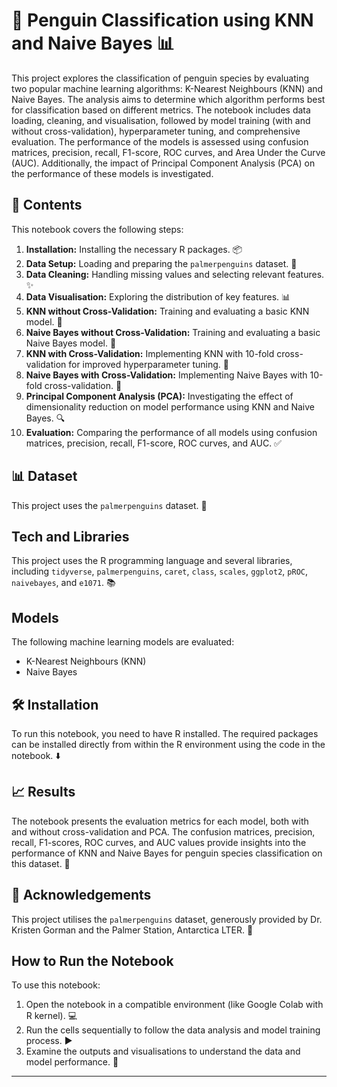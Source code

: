# 🐧 Penguin Classification using KNN and Naive Bayes 📊

This project explores the classification of penguin species by evaluating two popular machine learning algorithms: K-Nearest Neighbours (KNN) and Naive Bayes. The analysis aims to determine which algorithm performs best for classification based on different metrics. The notebook includes data loading, cleaning, and visualisation, followed by model training (with and without cross-validation), hyperparameter tuning, and comprehensive evaluation. The performance of the models is assessed using confusion matrices, precision, recall, F1-score, ROC curves, and Area Under the Curve (AUC). Additionally, the impact of Principal Component Analysis (PCA) on the performance of these models is investigated.

## 📜 Contents

This notebook covers the following steps:

1.  **Installation:** Installing the necessary R packages. 📦
2.  **Data Setup:** Loading and preparing the `palmerpenguins` dataset. 📁
3.  **Data Cleaning:** Handling missing values and selecting relevant features. ✨
4.  **Data Visualisation:** Exploring the distribution of key features. 📊
5.  **KNN without Cross-Validation:** Training and evaluating a basic KNN model. 🤖
6.  **Naive Bayes without Cross-Validation:** Training and evaluating a basic Naive Bayes model. 🤖
7.  **KNN with Cross-Validation:** Implementing KNN with 10-fold cross-validation for improved hyperparameter tuning. 🔄
8.  **Naive Bayes with Cross-Validation:** Implementing Naive Bayes with 10-fold cross-validation. 🔄
9.  **Principal Component Analysis (PCA):** Investigating the effect of dimensionality reduction on model performance using KNN and Naive Bayes. 🔍
10. **Evaluation:** Comparing the performance of all models using confusion matrices, precision, recall, F1-score, ROC curves, and AUC. ✅

## 📊 Dataset 

This project uses the `palmerpenguins` dataset. 🐧

## Tech and Libraries

This project uses the R programming language and several libraries, including `tidyverse`, `palmerpenguins`, `caret`, `class`, `scales`, `ggplot2`, `pROC`, `naivebayes`, and `e1071`. 📚

## Models

The following machine learning models are evaluated:

*   K-Nearest Neighbours (KNN)
*   Naive Bayes

## 🛠️ Installation

To run this notebook, you need to have R installed. The required packages can be installed directly from within the R environment using the code in the notebook. ⬇️

## 📈 Results

The notebook presents the evaluation metrics for each model, both with and without cross-validation and PCA. The confusion matrices, precision, recall, F1-scores, ROC curves, and AUC values provide insights into the performance of KNN and Naive Bayes for penguin species classification on this dataset. 🎯

## 🙏 Acknowledgements

This project utilises the `palmerpenguins` dataset, generously provided by Dr. Kristen Gorman and the Palmer Station, Antarctica LTER. 🙌

## How to Run the Notebook

To use this notebook:

1.  Open the notebook in a compatible environment (like Google Colab with R kernel). 💻
2.  Run the cells sequentially to follow the data analysis and model training process. ▶️
3.  Examine the outputs and visualisations to understand the data and model performance. 👀

---
